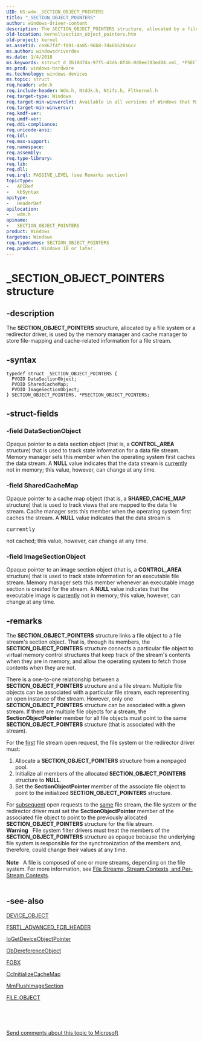 ```yaml
---
UID: NS:wdm._SECTION_OBJECT_POINTERS
title: "_SECTION_OBJECT_POINTERS"
author: windows-driver-content
description: The SECTION_OBJECT_POINTERS structure, allocated by a file system or a redirector driver, is used by the memory manager and cache manager to store file-mapping and cache-related information for a file stream.
old-location: kernel\section_object_pointers.htm
old-project: kernel
ms.assetid: ce867f4f-f091-4a85-96b8-7da6b528a6cc
ms.author: windowsdriverdev
ms.date: 1/4/2018
ms.keywords: kstruct_d_2b10d7da-97f5-43d6-8f46-0d8ee393ed84.xml, *PSECTION_OBJECT_POINTERS, SECTION_OBJECT_POINTERS, _SECTION_OBJECT_POINTERS, PSECTION_OBJECT_POINTERS, PSECTION_OBJECT_POINTERS structure pointer [Kernel-Mode Driver Architecture], wdm/PSECTION_OBJECT_POINTERS, SECTION_OBJECT_POINTERS structure [Kernel-Mode Driver Architecture], kernel.section_object_pointers, wdm/SECTION_OBJECT_POINTERS
ms.prod: windows-hardware
ms.technology: windows-devices
ms.topic: struct
req.header: wdm.h
req.include-header: Wdm.h, Ntddk.h, Ntifs.h, Fltkernel.h
req.target-type: Windows
req.target-min-winverclnt: Available in all versions of Windows that Microsoft supports.
req.target-min-winversvr: 
req.kmdf-ver: 
req.umdf-ver: 
req.ddi-compliance: 
req.unicode-ansi: 
req.idl: 
req.max-support: 
req.namespace: 
req.assembly: 
req.type-library: 
req.lib: 
req.dll: 
req.irql: PASSIVE_LEVEL (see Remarks section)
topictype:
-	APIRef
-	kbSyntax
apitype:
-	HeaderDef
apilocation:
-	wdm.h
apiname:
-	SECTION_OBJECT_POINTERS
product: Windows
targetos: Windows
req.typenames: SECTION_OBJECT_POINTERS
req.product: Windows 10 or later.
---
```


# _SECTION_OBJECT_POINTERS structure


## -description


The <b>SECTION_OBJECT_POINTERS</b> structure, allocated by a file system or a redirector driver, is used by the memory manager and cache manager to store file-mapping and cache-related information for a file stream.


## -syntax


````
typedef struct _SECTION_OBJECT_POINTERS {
  PVOID DataSectionObject;
  PVOID SharedCacheMap;
  PVOID ImageSectionObject;
} SECTION_OBJECT_POINTERS, *PSECTION_OBJECT_POINTERS;
````


## -struct-fields




### -field DataSectionObject

Opaque pointer to a data section object (that is, a <b>CONTROL_AREA</b> structure) that is used to track state information for a data file stream. Memory manager sets this member when the operating system first caches the data stream. A <b>NULL</b> value indicates that the data stream is <u>currently</u> not in memory; this value, however, can change at any time.


### -field SharedCacheMap

Opaque pointer to a cache map object (that is, a <b>SHARED_CACHE_MAP</b> structure) that is used to track views that are mapped to the data file stream. Cache manager sets this member when the operating system first caches the stream. A <b>NULL</b> value indicates that the data stream is <pre class="syntax">currently</pre> not cached; this value, however, can change at any time.


### -field ImageSectionObject

Opaque pointer to an image section object (that is, a <b>CONTROL_AREA</b> structure) that is used to track state information for an executable file stream. Memory manager sets this member whenever an executable image section is created for the stream. A <b>NULL</b> value indicates that the executable image is <u>currently</u> not in memory; this value, however, can change at any time. 


## -remarks



The <b>SECTION_OBJECT_POINTERS</b> structure links a file object to a file stream's section object. That is, through its members, the <b>SECTION_OBJECT_POINTERS</b> structure connects a particular file object to virtual memory control structures that keep track of the stream's contents when they are in memory, and allow the operating system to fetch those contents when they are not. 

There is a one-to-one relationship between a <b>SECTION_OBJECT_POINTERS</b> structure and a file stream. Multiple file objects can be associated with a particular file stream, each representing an open instance of the stream. However, only one <b>SECTION_OBJECT_POINTERS</b> structure can be associated with a given stream. If there are multiple file objects for a stream, the <b>SectionObjectPointer</b> member for all file objects must point to the same <b>SECTION_OBJECT_POINTERS</b> structure (that is associated with the stream).

For the <u>first</u> file stream open request, the file system or the redirector driver must:

<ol>
<li>
Allocate a <b>SECTION_OBJECT_POINTERS</b> structure from a nonpaged pool.

</li>
<li>
Initialize all members of the allocated <b>SECTION_OBJECT_POINTERS</b> structure to <b>NULL</b>.

</li>
<li>
  Set the <b>SectionObjectPointer</b> member of the associate file object to point to the initialized <b>SECTION_OBJECT_POINTERS</b> structure.

</li>
</ol>
For <u>subsequent</u> open requests to the <u>same</u> file stream, the file system or the redirector driver must set the <b>SectionObjectPointer</b> member of the associated file object to point to the previously allocated <b>SECTION_OBJECT_POINTERS</b> structure for the file stream.

<div class="alert"><b>Warning</b>    File system filter drivers must treat the members of the <b>SECTION_OBJECT_POINTERS</b> structure as opaque because the underlying file system is responsible for the synchronization of the members and, therefore, could change their values at any time.</div>
<div> </div>
<div class="alert"><b>Note</b>    A file is composed of one or more streams, depending on the file system. For more information, see <a href="https://msdn.microsoft.com/baea4967-f0d6-4096-aac4-fd38c117b4c6">File Streams, Stream Contexts, and Per-Stream Contexts</a>.</div>
<div> </div>



## -see-also

<a href="..\wdm\ns-wdm-_device_object.md">DEVICE_OBJECT</a>



<a href="..\ntifs\ns-ntifs-_fsrtl_advanced_fcb_header.md">FSRTL_ADVANCED_FCB_HEADER</a>



<a href="..\wdm\nf-wdm-iogetdeviceobjectpointer.md">IoGetDeviceObjectPointer</a>



<a href="..\wdm\nf-wdm-obdereferenceobject.md">ObDereferenceObject</a>



<a href="https://docs.microsoft.com/en-us/windows-hardware/drivers/ifs/the-fobx-structure">FOBX</a>



<a href="..\ntifs\nf-ntifs-ccinitializecachemap.md">CcInitializeCacheMap</a>



<a href="..\ntifs\nf-ntifs-mmflushimagesection.md">MmFlushImageSection</a>



<a href="..\wdm\ns-wdm-_file_object.md">FILE_OBJECT</a>



 

 

<a href="mailto:wsddocfb@microsoft.com?subject=Documentation%20feedback [kernel\kernel]:%20SECTION_OBJECT_POINTERS structure%20 RELEASE:%20(1/4/2018)&amp;body=%0A%0APRIVACY STATEMENT%0A%0AWe use your feedback to improve the documentation. We don't use your email address for any other purpose, and we'll remove your email address from our system after the issue that you're reporting is fixed. While we're working to fix this issue, we might send you an email message to ask for more info. Later, we might also send you an email message to let you know that we've addressed your feedback.%0A%0AFor more info about Microsoft's privacy policy, see http://privacy.microsoft.com/en-us/default.aspx." title="Send comments about this topic to Microsoft">Send comments about this topic to Microsoft</a>

